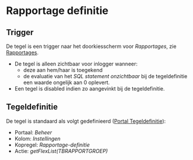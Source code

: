 # Rapportage definitie

## Trigger

De tegel is een trigger naar het doorkiesscherm voor *Rapportages*, zie [Rapportages](/instellen_inrichten/rapportages.md).

- De tegel is alleen zichtbaar voor inlogger wanneer:
  - deze aan hem/haar is toegekend
  - de evaluatie van het *SQL statement onzichtbaar* bij de tegeldefinitie een waarde ongelijk aan 0 oplevert.
- Een tegel is disabled indien zo aangevinkt bij de tegeldefinitie.

## Tegeldefinitie

De tegel is standaard als volgt gedefinieerd ([Portal Tegeldefinitie](/instellen_inrichten/portaldefinitie/portal_tegel.md)):

- Portaal: *Beheer*
- Kolom: *Instellingen*
- Kopregel: *Rapportage-definitie*
- Actie: *getFlexList(TBRAPPORTGROEP)*
